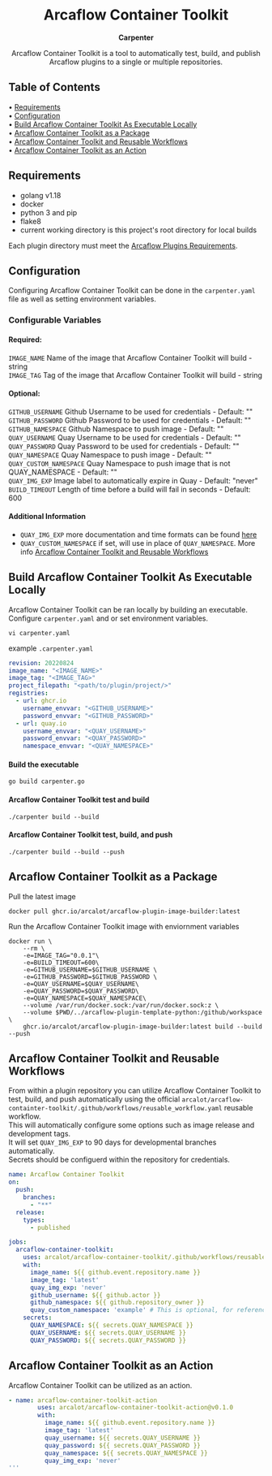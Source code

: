 <!-- markdownlint-configure-file {
  "MD013": {
    "code_blocks": false,
    "tables": false
  },
  "MD033": false,
  "MD041": false
} -->

<div align="center">

# Arcaflow Container Toolkit  
**Carpenter**


Arcaflow Container Toolkit is a tool to automatically test, build, and publish Arcaflow plugins to a single or multiple repositories.
 
</div>

## Table of Contents

• [Requirements](#requirements)  
• [Configuration](#configuration)  
• [Build Arcaflow Container Toolkit As Executable Locally](#build-arcaflow-container-toolkit-as-executable-locally)  
• [Arcaflow Container Toolkit as a Package](#arcaflow-container-toolkit-as-a-package)  
• [Arcaflow Container Toolkit and Reusable Workflows](#arcaflow-container-toolkit-and-reusable-workflows)  
• [Arcaflow Container Toolkit as an Action](#arcaflow-container-toolkit-as-an-action)  

## Requirements

* golang v1.18
* docker
* python 3 and pip
* flake8
* current working directory is this project's root directory for local builds

Each plugin directory must meet the [Arcaflow Plugins Requirements](https://github.com/arcalot/arcaflow-plugins#requirements-for-plugins).

## Configuration

Configuring Arcaflow Container Toolkit can be done in the `carpenter.yaml` file as well as setting environment variables.

### Configurable Variables

#### Required:
  `IMAGE_NAME` Name of the image that Arcaflow Container Toolkit will build - string  
  `IMAGE_TAG`  Tag of the image that Arcaflow Container Toolkit will build - string  
#### Optional:  
  `GITHUB_USERNAME` Github Username to be used for credentials - Default: ""  
  `GITHUB_PASSWORD` Github Password to be used for credentials - Default: ""  
  `GITHUB_NAMESPACE` Github Namespace to push image - Default: ""  
  `QUAY_USERNAME` Quay Username to be used for credentials - Default: ""  
  `QUAY_PASSWORD` Quay Password to be used for credentials - Default: ""  
  `QUAY_NAMESPACE` Quay Namespace to push image - Default: ""  
  `QUAY_CUSTOM_NAMESPACE` Quay Namespace to push image that is not QUAY_NAMESPACE - Default: ""  
  `QUAY_IMG_EXP` Image label to automatically expire in Quay - Default: "never"  
  `BUILD_TIMEOUT` Length of time before a build will fail in seconds - Default: 600  

#### Additional Information
* `QUAY_IMG_EXP` more documentation and time formats can be found [here](https://docs.projectquay.io/use_quay.html#:~:text=Setting%20tag%20expiration%20from%20a%20Dockerfile)
* `QUAY_CUSTOM_NAMESPACE` if set, will use in place of `QUAY_NAMESPACE`. More info [Arcaflow Container Toolkit and Reusable Workflows](#arcaflow-container-toolkit-and-reusable-workflows)

## Build Arcaflow Container Toolkit As Executable Locally

Arcaflow Container Toolkit can be ran locally by building an executable.  
Configure `carpenter.yaml` and or set environment variables.  

```shell
vi carpenter.yaml
```

example `.carpenter.yaml`
```yaml
revision: 20220824
image_name: "<IMAGE_NAME>"
image_tag: "<IMAGE_TAG>"
project_filepath: "<path/to/plugin/project/>"
registries:
  - url: ghcr.io
    username_envvar: "<GITHUB_USERNAME>"
    password_envvar: "<GITHUB_PASSWORD>"
  - url: quay.io
    username_envvar: "<QUAY_USERNAME>"
    password_envvar: "<QUAY_PASSWORD>"
    namespace_envvar: "<QUAY_NAMESPACE>"
```

#### Build the executable

```shell
go build carpenter.go
```
#### Arcaflow Container Toolkit test and build

```shell
./carpenter build --build
```

#### Arcaflow Container Toolkit test, build, and push

```shell
./carpenter build --build --push
```

## Arcaflow Container Toolkit as a Package

Pull the latest image

```shell
docker pull ghcr.io/arcalot/arcaflow-plugin-image-builder:latest
```

Run the Arcaflow Container Toolkit image with enviornment variables

```shell
docker run \
    --rm \
    -e=IMAGE_TAG="0.0.1"\
    -e=BUILD_TIMEOUT=600\
    -e=GITHUB_USERNAME=$GITHUB_USERNAME \
    -e=GITHUB_PASSWORD=$GITHUB_PASSWORD \
    -e=QUAY_USERNAME=$QUAY_USERNAME\
    -e=QUAY_PASSWORD=$QUAY_PASSWORD\
    -e=QUAY_NAMESPACE=$QUAY_NAMESPACE\
    --volume /var/run/docker.sock:/var/run/docker.sock:z \
    --volume $PWD/../arcaflow-plugin-template-python:/github/workspace \
    ghcr.io/arcalot/arcaflow-plugin-image-builder:latest build --build --push
```

## Arcaflow Container Toolkit and Reusable Workflows

From within a plugin repository you can utilize Arcaflow Container Toolkit to test, build, and push automatically using the official `arcalot/arcaflow-containter-toolkit/.github/workflows/reusable_workflow.yaml` reusable workflow.  
This will automatically configure some options such as image release and development tags.  
It will set `QUAY_IMG_EXP` to 90 days for developmental branches automatically.  
Secrets should be configuerd within the repository for credentials.  

```yaml
name: Arcaflow Container Toolkit
on:
  push:
    branches:
      - "**"
  release:
    types:
      - published

jobs:
  arcaflow-container-toolkit:
    uses: arcalot/arcaflow-container-toolkit/.github/workflows/reusable_workflow.yaml@main
    with:
      image_name: ${{ github.event.repository.name }}
      image_tag: 'latest'
      quay_img_exp: 'never'
      github_username: ${{ github.actor }}
      github_namespace: ${{ github.repository_owner }}
      quay_custom_namespace: 'example' # This is optional, for reference
    secrets: 
      QUAY_NAMESPACE: ${{ secrets.QUAY_NAMESPACE }}
      QUAY_USERNAME: ${{ secrets.QUAY_USERNAME }}
      QUAY_PASSWORD: ${{ secrets.QUAY_PASSWORD }}

```

## Arcaflow Container Toolkit as an Action

Arcaflow Container Toolkit can be utilized as an action.  

```yaml
- name: arcaflow-container-toolkit-action
        uses: arcalot/arcaflow-container-toolkit-action@v0.1.0
        with:
          image_name: ${{ github.event.repository.name }}
          image_tag: 'latest'
          quay_username: ${{ secrets.QUAY_USERNAME }}
          quay_password: ${{ secrets.QUAY_PASSWORD }}
          quay_namespace: ${{ secrets.QUAY_NAMESPACE }}
          quay_img_exp: 'never'
'''
